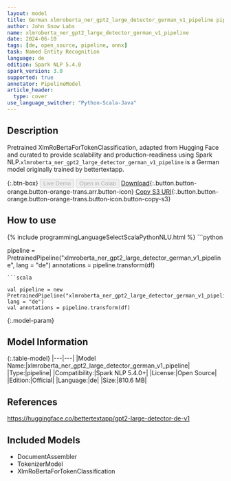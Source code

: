 ```yaml
---
layout: model
title: German xlmroberta_ner_gpt2_large_detector_german_v1_pipeline pipeline XlmRoBertaForTokenClassification from bettertextapp
author: John Snow Labs
name: xlmroberta_ner_gpt2_large_detector_german_v1_pipeline
date: 2024-06-10
tags: [de, open_source, pipeline, onnx]
task: Named Entity Recognition
language: de
edition: Spark NLP 5.4.0
spark_version: 3.0
supported: true
annotator: PipelineModel
article_header:
  type: cover
use_language_switcher: "Python-Scala-Java"
---
```


## Description

Pretrained XlmRoBertaForTokenClassification, adapted from Hugging Face and curated to provide scalability and production-readiness using Spark NLP.`xlmroberta_ner_gpt2_large_detector_german_v1_pipeline` is a German model originally trained by bettertextapp.

{:.btn-box}
<button class="button button-orange" disabled>Live Demo</button>
<button class="button button-orange" disabled>Open in Colab</button>
[Download](https://s3.amazonaws.com/auxdata.johnsnowlabs.com/public/models/xlmroberta_ner_gpt2_large_detector_german_v1_pipeline_de_5.4.0_3.0_1718028086227.zip){:.button.button-orange.button-orange-trans.arr.button-icon}
[Copy S3 URI](s3://auxdata.johnsnowlabs.com/public/models/xlmroberta_ner_gpt2_large_detector_german_v1_pipeline_de_5.4.0_3.0_1718028086227.zip){:.button.button-orange.button-orange-trans.button-icon.button-copy-s3}

## How to use



<div class="tabs-box" markdown="1">
{% include programmingLanguageSelectScalaPythonNLU.html %}
```python

pipeline = PretrainedPipeline("xlmroberta_ner_gpt2_large_detector_german_v1_pipeline", lang = "de")
annotations =  pipeline.transform(df)   

```
```scala

val pipeline = new PretrainedPipeline("xlmroberta_ner_gpt2_large_detector_german_v1_pipeline", lang = "de")
val annotations = pipeline.transform(df)

```
</div>

{:.model-param}
## Model Information

{:.table-model}
|---|---|
|Model Name:|xlmroberta_ner_gpt2_large_detector_german_v1_pipeline|
|Type:|pipeline|
|Compatibility:|Spark NLP 5.4.0+|
|License:|Open Source|
|Edition:|Official|
|Language:|de|
|Size:|810.6 MB|

## References

https://huggingface.co/bettertextapp/gpt2-large-detector-de-v1

## Included Models

- DocumentAssembler
- TokenizerModel
- XlmRoBertaForTokenClassification